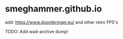 # smeghammer.github.io

add:
https://www.doombringer.eu/
and other retro FPS's

TODO: Add wad-archive dump!
